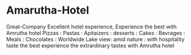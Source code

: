 # Amarutha-Hotel
Great-Company
Excellent hotel experience, Experience the best with Amrutha hotel
Pizzas : Pastas : Apitaizers : desserts : Cakes : Bevrages : Meals : Chocolates : Worldwide
Lake view: amid nature : with hospitality
taste the best
experience the extrardinary tastes with Amrutha hotel
